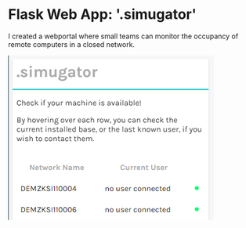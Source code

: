 # Flask Web App: '.simugator'
I created a webportal where small teams can monitor the occupancy of remote computers in a closed network.

![Showcase Image](/static/img/showcase.png)

